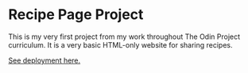 # Recipe Page Project

This is my very first project from my work throughout The Odin Project curriculum.
It is a very basic HTML-only website for sharing recipes. 

[See deployment here.](https://spuddister.github.io/odin-recipes/)
